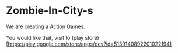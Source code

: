 # Zombie-In-City-s

We are creating a Action Games.

You would like that, visit to (play store)[https://play.google.com/store/apps/dev?id=5139140892201022194]
